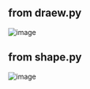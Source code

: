 ## from draew.py
![image](https://github.com/6410615113/CN332-bnpp/assets/88651584/53520025-2eb4-435f-92cc-8b5d35ef7bb9)

## from shape.py
![image](https://github.com/6410615113/CN332-bnpp/assets/88651584/864a693e-96c8-4af5-a045-54f7e8d10704)

